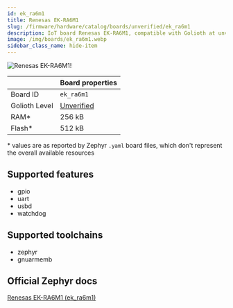 ```yaml
---
id: ek_ra6m1
title: Renesas EK-RA6M1
slug: /firmware/hardware/catalog/boards/unverified/ek_ra6m1
description: IoT board Renesas EK-RA6M1, compatible with Golioth at unverified level.
image: /img/boards/ek_ra6m1.webp
sidebar_class_name: hide-item
---
```


[//]: # (This is an auto-generated file, do not edit! Changes to it will be lost upon re-generation)

![Renesas EK-RA6M1!](/img/boards/ek_ra6m1.webp "Renesas EK-RA6M1")

|                | Board properties     |
| -------------  | -------------------- |
| Board ID       | `ek_ra6m1` |
| Golioth Level  | [Unverified](/firmware/hardware#unverified-boards) |
| RAM*           | 256 kB |
| Flash*         | 512 kB |

\* values are as reported by Zephyr `.yaml` board files, which don't represent the overall available resources



## Supported features

* gpio
* uart
* usbd
* watchdog

## Supported toolchains

* zephyr
* gnuarmemb

## Official Zephyr docs

[Renesas EK-RA6M1 (ek_ra6m1)](https://docs.zephyrproject.org/latest/boards/renesas/ek_ra6m1/doc/index.html)
